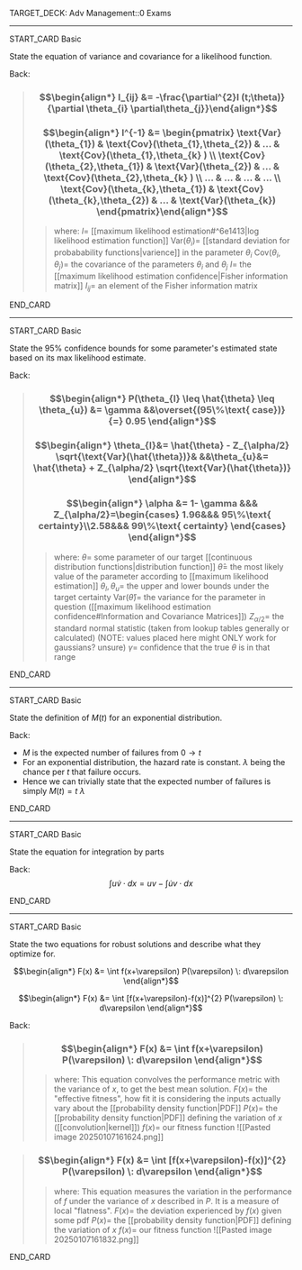 TARGET_DECK: Adv Management::0 Exams

---

START_CARD
Basic

State the equation of variance and covariance for a likelihood function.

Back: 

> ### $$\begin{align*} I_{ij}  &=  -\frac{\partial^{2}l (t;\theta)}{\partial \theta_{i} \partial\theta_{j}}\end{align*}$$
> ### $$\begin{align*} I^{-1} &= \begin{pmatrix} \text{Var}(\theta_{1}) & \text{Cov}(\theta_{1},\theta_{2}) & ...  & \text{Cov}(\theta_{1},\theta_{k} ) \\ \text{Cov}(\theta_{2},\theta_{1}) & \text{Var}(\theta_{2}) & ... &  \text{Cov}(\theta_{2},\theta_{k} ) \\ ... & ... & ... & ... \\ \text{Cov}(\theta_{k},\theta_{1})  & \text{Cov}(\theta_{k},\theta_{2}) & ... & \text{Var}(\theta_{k})  \end{pmatrix}\end{align*}$$
>> where:
>> $l=$ [[maximum likelihood estimation#^6e1413|log likelihood estimation function]]
>> $\text{Var}(\theta_{i})=$ [[standard deviation for probabability functions|varience]] in the parameter $\theta_i$
>> $\text{Cov}(\theta_{i},\theta_{j})=$ the covariance of the parameters $\theta_i$ and $\theta_j$
>> $I=$ the [[maximum likelihood estimation confidence|Fisher information matrix]]
>> $I_{ij}=$ an element of the Fisher information matrix

END_CARD


--------

START_CARD
Basic

State the 95% confidence bounds for some parameter's estimated state based on its max likelihood estimate.

Back: 
> ### $$\begin{align*}  P(\theta_{l} \leq \hat{\theta}  \leq \theta_{u}) &= \gamma &&\overset{(95\%\text{ case})}{=} 0.95 \end{align*}$$
> ### $$\begin{align*} \theta_{l}&=  \hat{\theta} - Z_{\alpha/2} \sqrt{\text{Var}(\hat{\theta})}& &&\theta_{u}&=  \hat{\theta} + Z_{\alpha/2} \sqrt{\text{Var}(\hat{\theta})} \end{align*}$$
> ### $$\begin{align*} \alpha &= 1- \gamma &&& Z_{\alpha/2}=\begin{cases} 1.96&&& 95\%\text{ certainty}\\2.58&&& 99\%\text{ certainty} \end{cases} \end{align*}$$
>> where:
>> ${\theta}=$ some parameter of our target [[continuous distribution functions|distribution function]]
>> $\hat{\theta}=$ the most likely value of the parameter according to [[maximum likelihood estimation]]
>> $\theta_{l},\theta_{u}=$ the upper and lower bounds under the target certainty
>> $\text{Var}(\hat\theta)=$ the variance for the parameter in question ([[maximum likelihood estimation confidence#Information and Covariance Matrices]])
>> $Z_{\alpha/2}=$ the standard normal statistic (taken from lookup tables generally or calculated) (NOTE: values placed here might ONLY work for gaussians? unsure)
>> $\gamma=$ confidence that the true $\theta$ is in that range

END_CARD


--------

START_CARD
Basic

State the definition of $M(t)$ for an exponential distribution.

Back: 
- $M$ is the expected number of failures from $0\to t$
- For an exponential distribution, the hazard rate is constant. $\lambda$ being the chance per $t$ that failure occurs.
- Hence we can trivially state that the expected number of failures is simply $M(t)=t\:\lambda$

END_CARD



--------

START_CARD
Basic

State the equation for integration by parts

Back: 
$$ \int u \dot{v} \cdot dx = uv - \int \dot{u}v \cdot dx $$

END_CARD



--------

START_CARD
Basic

State the two equations for robust solutions and describe what they optimize for.

$$\begin{align*} F(x)  &=  \int f(x+\varepsilon) P(\varepsilon) \: d\varepsilon \end{align*}$$

$$\begin{align*} F(x)  &=  \int [f(x+\varepsilon)-f(x)]^{2} P(\varepsilon) \: d\varepsilon \end{align*}$$


Back: 
> ### $$\begin{align*} F(x)  &=  \int f(x+\varepsilon) P(\varepsilon) \: d\varepsilon \end{align*}$$
>> where:
>> This equation convolves the performance metric with the variance of $x$, to get the best mean solution.
>> $F(x)=$ the "effective fitness", how fit it is considering the inputs actually vary about the [[probability density function|PDF]]
>> $P(x)=$ the [[probability density function|PDF]] defining the variation of $x$ ([[convolution|kernel]])
>> $f(x)=$ our fitness function
>> ![[Pasted image 20250107161624.png]]

> ### $$\begin{align*} F(x)  &=  \int [f(x+\varepsilon)-f(x)]^{2} P(\varepsilon) \: d\varepsilon \end{align*}$$
>> where:
>> This equation measures the variation in the performance of $f$ under the variance of $x$ described in $P$. It is a measure of local "flatness".
>> $F(x)=$ the deviation experienced by $f(x)$ given some pdf
>> $P(x)=$ the [[probability density function|PDF]] defining the variation of $x$
>> $f(x)=$ our fitness function
>> ![[Pasted image 20250107161832.png]]

END_CARD



